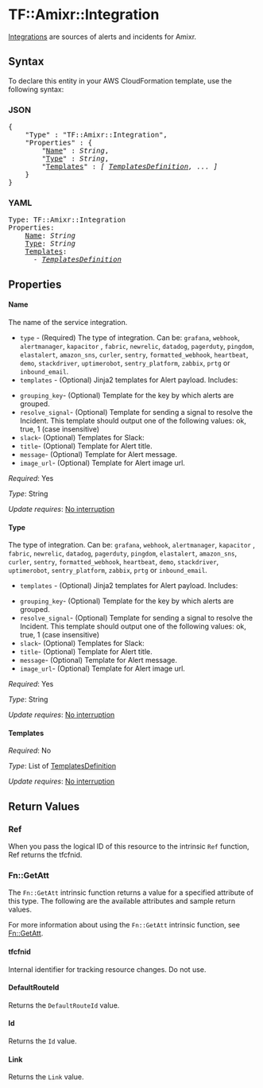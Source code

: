 # TF::Amixr::Integration

[Integrations](https://api-docs.amixr.io/#integrations) are sources of alerts and incidents for Amixr.

## Syntax

To declare this entity in your AWS CloudFormation template, use the following syntax:

### JSON

<pre>
{
    "Type" : "TF::Amixr::Integration",
    "Properties" : {
        "<a href="#name" title="Name">Name</a>" : <i>String</i>,
        "<a href="#type" title="Type">Type</a>" : <i>String</i>,
        "<a href="#templates" title="Templates">Templates</a>" : <i>[ <a href="templatesdefinition.md">TemplatesDefinition</a>, ... ]</i>
    }
}
</pre>

### YAML

<pre>
Type: TF::Amixr::Integration
Properties:
    <a href="#name" title="Name">Name</a>: <i>String</i>
    <a href="#type" title="Type">Type</a>: <i>String</i>
    <a href="#templates" title="Templates">Templates</a>: <i>
      - <a href="templatesdefinition.md">TemplatesDefinition</a></i>
</pre>

## Properties

#### Name

The name of the service integration.
* `type` - (Required) The type of integration. Can be:
`grafana`, `webhook`, `alertmanager`, `kapacitor` , `fabric`,
`newrelic`, `datadog`, `pagerduty`, `pingdom`,
`elastalert`, `amazon_sns`, `curler`, `sentry`,
`formatted_webhook`, `heartbeat`, `demo`, `stackdriver`,
`uptimerobot`, `sentry_platform`, `zabbix`, `prtg`
or `inbound_email`.
* `templates` - (Optional) Jinja2 templates for Alert payload. Includes:
- `grouping_key`- (Optional) Template for the key by which alerts are grouped.
- `resolve_signal`- (Optional) Template for sending a signal to resolve the Incident. This template should output one of the following values: ok, true, 1 (case insensitive)
- `slack`- (Optional) Templates for Slack:
- `title`- (Optional) Template for Alert title.
- `message`- (Optional) Template for Alert message.
- `image_url`- (Optional) Template for Alert image url.

_Required_: Yes

_Type_: String

_Update requires_: [No interruption](https://docs.aws.amazon.com/AWSCloudFormation/latest/UserGuide/using-cfn-updating-stacks-update-behaviors.html#update-no-interrupt)

#### Type

The type of integration. Can be:
`grafana`, `webhook`, `alertmanager`, `kapacitor` , `fabric`,
`newrelic`, `datadog`, `pagerduty`, `pingdom`,
`elastalert`, `amazon_sns`, `curler`, `sentry`,
`formatted_webhook`, `heartbeat`, `demo`, `stackdriver`,
`uptimerobot`, `sentry_platform`, `zabbix`, `prtg`
or `inbound_email`.
* `templates` - (Optional) Jinja2 templates for Alert payload. Includes:
- `grouping_key`- (Optional) Template for the key by which alerts are grouped.
- `resolve_signal`- (Optional) Template for sending a signal to resolve the Incident. This template should output one of the following values: ok, true, 1 (case insensitive)
- `slack`- (Optional) Templates for Slack:
- `title`- (Optional) Template for Alert title.
- `message`- (Optional) Template for Alert message.
- `image_url`- (Optional) Template for Alert image url.

_Required_: Yes

_Type_: String

_Update requires_: [No interruption](https://docs.aws.amazon.com/AWSCloudFormation/latest/UserGuide/using-cfn-updating-stacks-update-behaviors.html#update-no-interrupt)

#### Templates

_Required_: No

_Type_: List of <a href="templatesdefinition.md">TemplatesDefinition</a>

_Update requires_: [No interruption](https://docs.aws.amazon.com/AWSCloudFormation/latest/UserGuide/using-cfn-updating-stacks-update-behaviors.html#update-no-interrupt)

## Return Values

### Ref

When you pass the logical ID of this resource to the intrinsic `Ref` function, Ref returns the tfcfnid.

### Fn::GetAtt

The `Fn::GetAtt` intrinsic function returns a value for a specified attribute of this type. The following are the available attributes and sample return values.

For more information about using the `Fn::GetAtt` intrinsic function, see [Fn::GetAtt](https://docs.aws.amazon.com/AWSCloudFormation/latest/UserGuide/intrinsic-function-reference-getatt.html).

#### tfcfnid

Internal identifier for tracking resource changes. Do not use.

#### DefaultRouteId

Returns the <code>DefaultRouteId</code> value.

#### Id

Returns the <code>Id</code> value.

#### Link

Returns the <code>Link</code> value.

